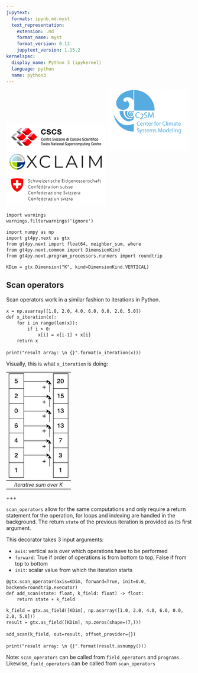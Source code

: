 ```yaml
---
jupytext:
  formats: ipynb,md:myst
  text_representation:
    extension: .md
    format_name: myst
    format_version: 0.13
    jupytext_version: 1.15.2
kernelspec:
  display_name: Python 3 (ipykernel)
  language: python
  name: python3
---
```


<img src="logos/cscs_logo.jpeg" alt="cscs" style="width:270px;"/> <img src="logos/c2sm_logo.gif" alt="c2sm" style="width:220px;"/>
<img src="logos/exclaim_logo.png" alt="exclaim" style="width:270px;"/> <img src="logos/mch_logo.svg" alt="mch" style="width:270px;"/>

```{code-cell} ipython3
import warnings
warnings.filterwarnings('ignore')
```

```{code-cell} ipython3
import numpy as np
import gt4py.next as gtx
from gt4py.next import float64, neighbor_sum, where
from gt4py.next.common import DimensionKind
from gt4py.next.program_processors.runners import roundtrip
```

```{code-cell} ipython3
KDim = gtx.Dimension("K", kind=DimensionKind.VERTICAL)
```

## Scan operators

Scan operators work in a similar fashion to iterations in Python.

```{code-cell} ipython3
x = np.asarray([1.0, 2.0, 4.0, 6.0, 0.0, 2.0, 5.0])
def x_iteration(x):
    for i in range(len(x)):
        if i > 0:
            x[i] = x[i-1] + x[i]
    return x
    
print("result array: \n {}".format(x_iteration(x)))
```

Visually, this is what `x_iteration` is doing: 

| ![scan_operator](../scan_operator.png) |
| :---------------------------------: |
|         _Iterative sum over K_      |

+++

`scan_operators` allow for the same computations and only require a return statement for the operation, for loops and indexing are handled in the background. The return `state` of the previous iteration is provided as its first argument.

This decorator takes 3 input arguments:
- `axis`: vertical axis over which operations have to be performed
- `forward`: True if order of operations is from bottom to top, False if from top to bottom
- `init`: scalar value from which the iteration starts

```{code-cell} ipython3
@gtx.scan_operator(axis=KDim, forward=True, init=0.0, backend=roundtrip.executor)
def add_scan(state: float, k_field: float) -> float:
    return state + k_field
```

```{code-cell} ipython3
k_field = gtx.as_field([KDim], np.asarray([1.0, 2.0, 4.0, 6.0, 0.0, 2.0, 5.0]))
result = gtx.as_field([KDim], np.zeros(shape=(7,)))

add_scan(k_field, out=result, offset_provider={})

print("result array: \n {}".format(result.asnumpy()))
```

Note: `scan_operators` can be called from `field_operators` and `programs`. Likewise, `field_operators` can be called from `scan_operators`

```{code-cell} ipython3

```
